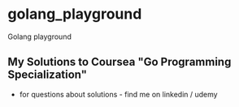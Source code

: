 # golang_playground
Golang playground

## My Solutions to Coursea "Go Programming Specialization"

* for questions about solutions - find me on linkedin / udemy
